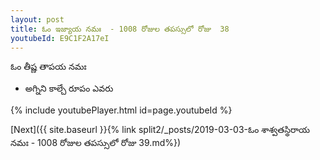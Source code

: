 ```yaml
---
layout: post
title: ఓం ఇజ్యాయ నమః  - 1008 రోజుల తపస్సులో రోజు  38
youtubeId: E9C1F2A17eI
---
```

 
 
 ఓం తీష్ణ తాపయ నమః  
 
 -  అగ్నిని కాల్చే రూపం ఎవరు 
 
  
 
  
 
 
 
 
 
 


{% include youtubePlayer.html id=page.youtubeId %}
 
[Next]({{ site.baseurl }}{% link  split2/_posts/2019-03-03-ఓం శాశ్వతస్థిరాయ నమః  - 1008 రోజుల తపస్సులో రోజు  39.md%})
 
